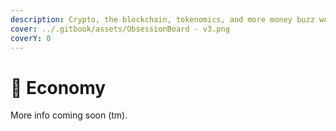 ```yaml
---
description: Crypto, the blockchain, tokenomics, and more money buzz words.
cover: ../.gitbook/assets/ObsessionBoard - v3.png
coverY: 0
---
```


# 💎 Economy

More info coming soon (tm).
